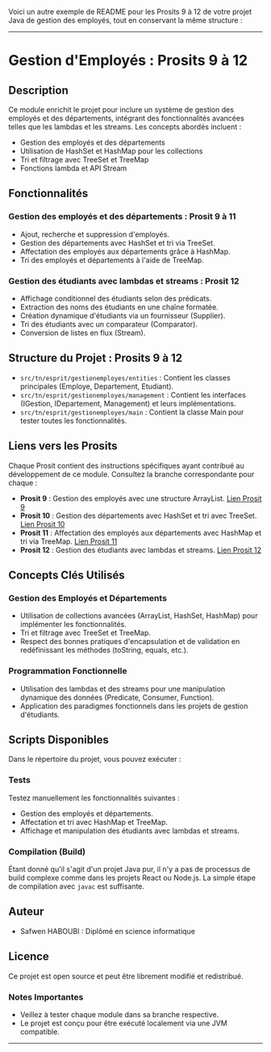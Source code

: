 Voici un autre exemple de README pour les Prosits 9 à 12 de votre projet Java de gestion des employés, tout en conservant la même structure :

---

# Gestion d'Employés : Prosits 9 à 12

## Description

Ce module enrichit le projet pour inclure un système de gestion des employés et des départements, intégrant des fonctionnalités avancées telles que les lambdas et les streams. Les concepts abordés incluent :

- Gestion des employés et des départements
- Utilisation de HashSet et HashMap pour les collections
- Tri et filtrage avec TreeSet et TreeMap
- Fonctions lambda et API Stream

## Fonctionnalités

### Gestion des employés et des départements : Prosit 9 à 11
- Ajout, recherche et suppression d'employés.
- Gestion des départements avec HashSet et tri via TreeSet.
- Affectation des employés aux départements grâce à HashMap.
- Tri des employés et départements à l'aide de TreeMap.

### Gestion des étudiants avec lambdas et streams : Prosit 12
- Affichage conditionnel des étudiants selon des prédicats.
- Extraction des noms des étudiants en une chaîne formatée.
- Création dynamique d'étudiants via un fournisseur (Supplier).
- Tri des étudiants avec un comparateur (Comparator).
- Conversion de listes en flux (Stream).

## Structure du Projet : Prosits 9 à 12

- `src/tn/esprit/gestionemployes/entities` : Contient les classes principales (Employe, Departement, Etudiant).
- `src/tn/esprit/gestionemployes/management` : Contient les interfaces (IGestion, IDepartement, Management) et leurs implémentations.
- `src/tn/esprit/gestionemployes/main` : Contient la classe Main pour tester toutes les fonctionnalités.

## Liens vers les Prosits

Chaque Prosit contient des instructions spécifiques ayant contribué au développement de ce module. Consultez la branche correspondante pour chaque :

- **Prosit 9** : Gestion des employés avec une structure ArrayList. [Lien Prosit 9](https://github.com/safweeen/safwenJAVA-Bar/tree/prosit9)
- **Prosit 10** : Gestion des départements avec HashSet et tri avec TreeSet. [Lien Prosit 10](https://github.com/safweeen/safwenJAVA-Bar/tree/prosit10)
- **Prosit 11** : Affectation des employés aux départements avec HashMap et tri via TreeMap. [Lien Prosit 11](https://github.com/safweeen/safwenJAVA-Bar/tree/prosit11)
- **Prosit 12** : Gestion des étudiants avec lambdas et streams. [Lien Prosit 12](https://github.com/safweeen/safwenJAVA-Bar/tree/prosit12)

## Concepts Clés Utilisés

### Gestion des Employés et Départements
- Utilisation de collections avancées (ArrayList, HashSet, HashMap) pour implémenter les fonctionnalités.
- Tri et filtrage avec TreeSet et TreeMap.
- Respect des bonnes pratiques d'encapsulation et de validation en redéfinissant les méthodes (toString, equals, etc.).

### Programmation Fonctionnelle
- Utilisation des lambdas et des streams pour une manipulation dynamique des données (Predicate, Consumer, Function).
- Application des paradigmes fonctionnels dans les projets de gestion d'étudiants.

## Scripts Disponibles

Dans le répertoire du projet, vous pouvez exécuter :

### Tests
Testez manuellement les fonctionnalités suivantes :
- Gestion des employés et départements.
- Affectation et tri avec HashMap et TreeMap.
- Affichage et manipulation des étudiants avec lambdas et streams.

### Compilation (Build)
Étant donné qu'il s'agit d'un projet Java pur, il n'y a pas de processus de build complexe comme dans les projets React ou Node.js. La simple étape de compilation avec `javac` est suffisante.

## Auteur

- Safwen HABOUBI : Diplômé en science informatique

## Licence

Ce projet est open source et peut être librement modifié et redistribué.

### Notes Importantes
- Veillez à tester chaque module dans sa branche respective.
- Le projet est conçu pour être exécuté localement via une JVM compatible.

---

